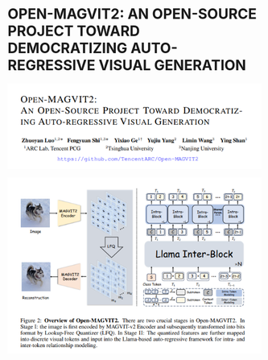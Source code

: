 # OPEN-MAGVIT2: AN OPEN-SOURCE PROJECT TOWARD DEMOCRATIZING AUTO-REGRESSIVE VISUAL GENERATION

![img](res/010/001.png)

![img](res/010/002.png)